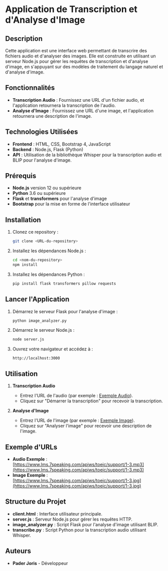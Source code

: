 # Application de Transcription et d'Analyse d'Image

## Description
Cette application est une interface web permettant de transcrire des fichiers audio et d'analyser des images. Elle est construite en utilisant un serveur Node.js pour gérer les requêtes de transcription et d'analyse d'image, en s'appuyant sur des modèles de traitement du langage naturel et d'analyse d'image.

## Fonctionnalités
- **Transcription Audio** : Fournissez une URL d'un fichier audio, et l'application retournera la transcription de l'audio.
- **Analyse d'Image** : Fournissez une URL d'une image, et l'application retournera une description de l'image.

## Technologies Utilisées
- **Frontend** : HTML, CSS, Bootstrap 4, JavaScript
- **Backend** : Node.js, Flask (Python)
- **API** : Utilisation de la bibliothèque Whisper pour la transcription audio et BLIP pour l'analyse d'image.

## Prérequis
- **Node.js** version 12 ou supérieure
- **Python** 3.6 ou supérieure
- **Flask** et **transformers** pour l'analyse d'image
- **Bootstrap** pour la mise en forme de l'interface utilisateur

## Installation
1. Clonez ce repository :
   ```bash
   git clone <URL-du-repository>
   ```
2. Installez les dépendances Node.js :
   ```bash
   cd <nom-du-repository>
   npm install
   ```
3. Installez les dépendances Python :
   ```bash
   pip install flask transformers pillow requests
   ```

## Lancer l'Application
1. Démarrez le serveur Flask pour l'analyse d'image :
   ```bash
   python image_analyzer.py
   ```
2. Démarrez le serveur Node.js :
   ```bash
   node server.js
   ```
3. Ouvrez votre navigateur et accédez à :
   ```
   http://localhost:3000
   ```

## Utilisation
1. **Transcription Audio**
   - Entrez l'URL de l'audio (par exemple : [Exemple Audio](https://www.lms.7speaking.com/apiws/toeic/support/1-3.mp3)).
   - Cliquez sur "Démarrer la transcription" pour recevoir la transcription.

2. **Analyse d'Image**
   - Entrez l'URL de l'image (par exemple : [Exemple Image](https://www.lms.7speaking.com/apiws/toeic/support/1-3.jpg)).
   - Cliquez sur "Analyser l'image" pour recevoir une description de l'image.

## Exemple d'URLs
- **Audio Exemple** : [https://www.lms.7speaking.com/apiws/toeic/support/1-3.mp3](https://www.lms.7speaking.com/apiws/toeic/support/1-3.mp3)
- **Image Exemple** : [https://www.lms.7speaking.com/apiws/toeic/support/1-3.jpg](https://www.lms.7speaking.com/apiws/toeic/support/1-3.jpg)

## Structure du Projet
- **client.html** : Interface utilisateur principale.
- **server.js** : Serveur Node.js pour gérer les requêtes HTTP.
- **image_analyzer.py** : Script Flask pour l'analyse d'image utilisant BLIP.
- **transcribe.py** : Script Python pour la transcription audio utilisant Whisper.
## Auteurs
- **Pader Joris** - Développeur
